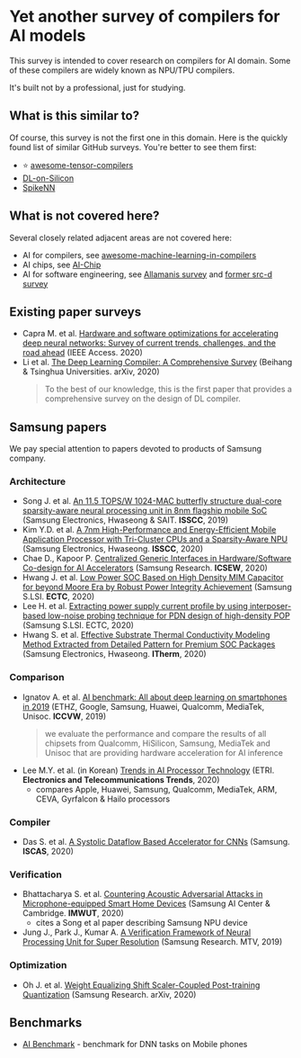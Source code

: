 # Yet another survey of compilers for AI models

This survey is intended to cover research on compilers for AI domain. Some of these compilers are widely known as NPU/TPU compilers.

It's built not by a professional, just for studying.

## What is this similar to?

Of course, this survey is not the first one in this domain. Here is the quickly found list of similar GitHub surveys. You're better to see them first:

- :star: [awesome-tensor-compilers](https://github.com/merrymercy/awesome-tensor-compilers)
- [DL-on-Silicon](https://github.com/gopala-kr/DL-on-Silicon)
- [SpikeNN](https://github.com/gopala-kr/Quantum-Dots/blob/5f678284a308292a44fa7578814860528c5e1d04/05-BCI_Neuromorphic/SpikeNN.md)

## What is not covered here?

Several closely related adjacent areas are not covered here:

- AI for compilers, see [awesome-machine-learning-in-compilers](https://github.com/zwang4/awesome-machine-learning-in-compilers)
- AI chips, see [AI-Chip](https://github.com/basicmi/AI-Chip)
- AI for software engineering, see [Allamanis survey](https://ml4code.github.io/) and [former src-d survey](https://github.com/src-d/awesome-machine-learning-on-source-code)

## Existing paper surveys

- Capra M. et al. [Hardware and software optimizations for accelerating deep neural networks: Survey of current trends, challenges, and the road ahead](https://arxiv.org/pdf/2012.11233.pdf) (IEEE Access. 2020)
- Li et al. [The Deep Learning Compiler: A Comprehensive Survey](https://arxiv.org/pdf/2002.03794.pdf) (Beihang & Tsinghua Universities. arXiv, 2020)
  > To the best of our knowledge, this is the first paper that provides a comprehensive survey on the design of DL compiler.

## Samsung papers

We pay special attention to papers devoted to products of Samsung company.

### Architecture
- Song J. et al. [An 11.5 TOPS/W 1024-MAC butterfly structure dual-core sparsity-aware neural processing unit in 8nm flagship mobile SoC](https://ieeexplore.ieee.org/abstract/document/8662476) (Samsung Electronics, Hwaseong & SAIT. **ISSCC**, 2019)
- Kim Y.D. et al. [A 7nm High-Performance and Energy-Efficient Mobile Application Processor with Tri-Cluster CPUs and a Sparsity-Aware NPU](https://ieeexplore.ieee.org/abstract/document/9062907) (Samsung Electronics, Hwaseong. **ISSCC**, 2020)
- Chae D., Kapoor P. [Centralized Generic Interfaces in Hardware/Software Co-design for AI Accelerators](https://dl.acm.org/doi/pdf/10.1145/3387940.3392225) (Samsung Research. **ICSEW**, 2020)
- Hwang J. et al. [Low Power SOC Based on High Density MIM Capacitor for beyond Moore Era by Robust Power Integrity Achievement](https://ieeexplore.ieee.org/abstract/document/9159268) (Samsung S.LSI. **ECTC**, 2020)
- Lee H. et al. [Extracting power supply current profile by using interposer-based low-noise probing technique for PDN design of high-density POP](https://ieeexplore.ieee.org/stamp/stamp.jsp?tp=&arnumber=9159523) (Samsung S.LSI. ECTC, 2020)
- Hwang S. et al. [Effective Substrate Thermal Conductivity Modeling Method Extracted from Detailed Pattern for Premium SOC Packages](https://ieeexplore.ieee.org/stamp/stamp.jsp?tp=&arnumber=9190556) (Samsung Electronics, Hwaseong. **ITherm**, 2020)

### Comparison
- Ignatov A. et al. [AI benchmark: All about deep learning on smartphones in 2019](https://arxiv.org/pdf/1910.06663.pdf) (ETHZ, Google, Samsung, Huawei, Qualcomm, MediaTek, Unisoc. **ICCVW**, 2019)
  > we evaluate the performance and compare the results of all chipsets from Qualcomm, HiSilicon, Samsung, MediaTek and Unisoc that are providing hardware acceleration for AI inference
- Lee M.Y. et al. (in Korean) [Trends in AI Processor Technology](https://www.koreascience.or.kr/article/JAKO202056463863281.pdf) (ETRI. **Electronics and Telecommunications Trends**, 2020)
  - compares Apple, Huawei, Samsung, Qualcomm, MediaTek, ARM, CEVA, Gyrfalcon & Hailo processors

### Compiler
- Das S. et al. [A Systolic Dataflow Based Accelerator for CNNs](https://ieeexplore.ieee.org/abstract/document/9180403) (Samsung. **ISCAS**, 2020)

### Verification
- Bhattacharya S. et al. [Countering Acoustic Adversarial Attacks in Microphone-equipped Smart Home Devices](https://dl.acm.org/doi/pdf/10.1145/3397332) (Samsung AI Center & Cambridge. **IMWUT**, 2020)
  - cites a Song et al paper describing Samsung NPU device
- Jung J., Park J., Kumar A. [A Verification Framework of Neural Processing Unit for Super Resolution](https://ieeexplore.ieee.org/stamp/stamp.jsp?tp=&arnumber=9027227) (Samsung Research. MTV, 2019)

### Optimization
- Oh J. et al. [Weight Equalizing Shift Scaler-Coupled Post-training Quantization](https://arxiv.org/pdf/2008.05767.pdf) (Samsung Research. arXiv, 2020)


## Benchmarks

- [AI Benchmark](http://ai-benchmark.com/) - benchmark for DNN tasks on Mobile phones
